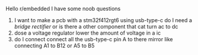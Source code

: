 Hello r/embedded I have some noob questions

1. I want to make a pcb with a stm32f412rgt6 using usb-type-c
do I need a *bridge rectifier* or is there a other component that cat turn ac to dc
2. dose a voltage regulator lower the amount of voltage in a ic
3. do I connect connect all the usb-type-c pin A to there mirror like connecting A1 to B12 or A5 to B5
